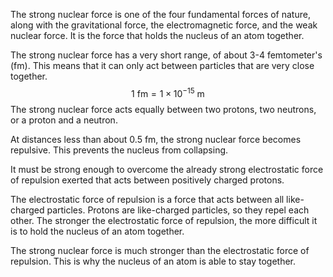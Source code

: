 The strong nuclear force is one of the four fundamental forces of nature, along with the gravitational force, the electromagnetic force, and the weak nuclear force. It is the force that holds the nucleus of an atom together.

The strong nuclear force has a very short range, of about 3-4 femtometer's (fm). This means that it can only act between particles that are very close together.
$$1\text{ fm} = 1 \times 10^{-15}\text{ m}$$
The strong nuclear force acts equally between two protons, two neutrons, or a proton and a neutron.

At distances less than about 0.5 fm, the strong nuclear force becomes repulsive. This prevents the nucleus from collapsing.

It must be strong enough to overcome the already strong electrostatic force of repulsion exerted that acts between positively charged protons.

The electrostatic force of repulsion is a force that acts between all like-charged particles. Protons are like-charged particles, so they repel each other. The stronger the electrostatic force of repulsion, the more difficult it is to hold the nucleus of an atom together.

The strong nuclear force is much stronger than the electrostatic force of repulsion. This is why the nucleus of an atom is able to stay together.